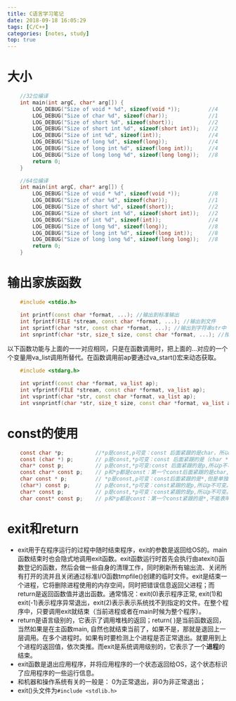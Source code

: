 ```yaml
---
title: C语言学习笔记
date: 2018-09-18 16:05:29
tags: [C/C++]
categories: [notes, study]
top: true
---
```


# 大小

```C
    //32位编译
    int main(int argC, char* arg[]) {
        LOG_DEBUG("Size of void * %d", sizeof(void *));         //4
        LOG_DEBUG("Size of char %d", sizeof(char));             //1
        LOG_DEBUG("Size of short %d", sizeof(short));           //2
        LOG_DEBUG("Size of short int %d", sizeof(short int));   //2
        LOG_DEBUG("Size of int %d", sizeof(int));               //4
        LOG_DEBUG("Size of long %d", sizeof(long));             //4
        LOG_DEBUG("Size of long int %d", sizeof(long int));     //4
        LOG_DEBUG("Size of long long %d", sizeof(long long));   //8
        return 0;
    }

    //64位编译
    int main(int argC, char* arg[]) {
        LOG_DEBUG("Size of void * %d", sizeof(void *));         //8
        LOG_DEBUG("Size of char %d", sizeof(char));             //1
        LOG_DEBUG("Size of short %d", sizeof(short));           //2
        LOG_DEBUG("Size of short int %d", sizeof(short int));   //2
        LOG_DEBUG("Size of int %d", sizeof(int));               //4
        LOG_DEBUG("Size of long %d", sizeof(long));             //8
        LOG_DEBUG("Size of long int %d", sizeof(long int));     //8
        LOG_DEBUG("Size of long long %d", sizeof(long long));   //8
        return 0;
    }
```

# 输出家族函数

```C++
    #include <stdio.h>

    int printf(const char *format, ...); //输出到标准输出
    int fprintf(FILE *stream, const char *format, ...); //输出到文件
    int sprintf(char *str, const char *format, ...); //输出到字符串str中
    int snprintf(char *str, size_t size, const char *format, ...); //按size大小输出到字符串str中
```

以下函数功能与上面的一一对应相同，只是在函数调用时，把上面的...对应的一个个变量用va_list调用所替代。在函数调用前ap要通过va_start()宏来动态获取。

```C++
    #include <stdarg.h>

    int vprintf(const char *format, va_list ap);
    int vfprintf(FILE *stream, const char *format, va_list ap);
    int vsprintf(char *str, const char *format, va_list ap);
    int vsnprintf(char *str, size_t size, const char *format, va_list ap);
```

# const的使用

```C
    const char *p;          //*p是const,p可变：const 后面紧跟的是char，所以*p是一个char字符，不可变
    const (char *) p;       // p是const,*p可变：const 后面紧跟的是（char *）这个整体，所以p是char*类型，不可变。
    char* const p;          // p是const,*p可变:const 后面紧跟的是p,所以p不可变
    const char* const p;    // p和*p都是const：第一个const后面紧跟的是char,所以char类型的字符*p不可变；第二个const后面紧跟的是p,所以p不可变。
    char const * p;         // *p是const,p可变：const后面紧跟的是*,但是单独的*不能表明修饰的内容，所以将*p看成一个整体，所以const修饰的是*p,*p不可变。
    (char*) const p;        // p是const,*p可变：const紧跟的是p,所以p不可变。
    char* const p;          // p是const,*p可变：const紧跟的是p,所以p不可变。
    char const* const p;    // p和*p都是const：第一个const紧跟的是*,不能表明修饰的内容，将后面整体的（* const p）看成一个整体，那就说明*p不可变，第二个const后面紧跟的是p,所以p不可变。
```

# exit和return

- exit用于在程序运行的过程中随时结束程序，exit的参数是返回给OS的。main函数结束时也会隐式地调用exit函数。exit函数运行时首先会执行由atexit()函数登记的函数，然后会做一些自身的清理工作，同时刷新所有输出流、关闭所有打开的流并且关闭通过标准I/O函数tmpfile()创建的临时文件。exit是结束一个进程，它将删除进程使用的内存空间，同时把错误信息返回父进程；而return是返回函数值并退出函数。通常情况：exit(0)表示程序正常, exit(1)和exit(-1)表示程序异常退出，exit(2)表示表示系统找不到指定的文件。在整个程序中，只要调用exit就结束（当前进程或者在main时候为整个程序）。
- return是语言级别的，它表示了调用堆栈的返回；return( )是当前函数返回，当然如果是在主函数main, 自然也就结束当前了，如果不是，那就是退回上一层调用。在多个进程时。如果有时要检测上个进程是否正常退出。就要用到上个进程的返回值，依次类推。而exit是系统调用级别的，它表示了一个**进程**的结束。
- exit函数是退出应用程序，并将应用程序的一个状态返回给OS，这个状态标识了应用程序的一些运行信息。
- 和机器和操作系统有关的一般是： 0为正常退出，非0为非正常退出；
- exit()头文件为`#include <stdlib.h>`